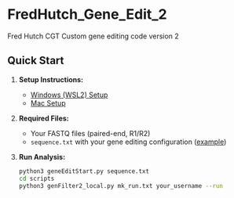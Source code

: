# FredHutch_Gene_Edit_2
Fred Hutch CGT Custom gene editing code version 2

## Quick Start

1. **Setup Instructions:**
   - [Windows (WSL2) Setup](setup/GeneEditingSetup_Windows.md)
   - [Mac Setup](setup/GeneEditingSetup_Mac.md)

2. **Required Files:**
   - Your FASTQ files (paired-end, R1/R2)
   - `sequence.txt` with your gene editing configuration ([example](setup/example_sequence.txt))

3. **Run Analysis:**
   ```bash
   python3 geneEditStart.py sequence.txt
   cd scripts
   python3 genFilter2_local.py mk_run.txt your_username --run
